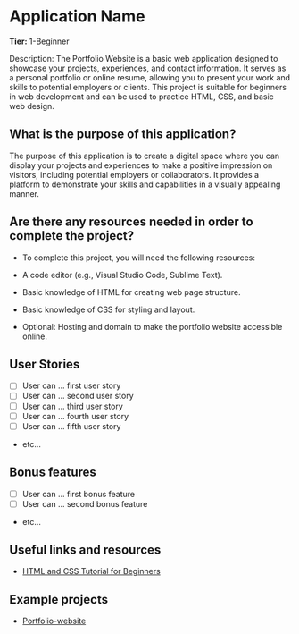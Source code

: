 # Application Name

**Tier:**  1-Beginner

Description:
The Portfolio Website is a basic web application designed to showcase your projects, experiences, and contact information. It serves as a personal portfolio or online resume, allowing you to present your work and skills to potential employers or clients. This project is suitable for beginners in web development and can be used to practice HTML, CSS, and basic web design.


## What is the purpose of this application?

The purpose of this application is to create a digital space where you can display your projects and experiences to make a positive impression on visitors, including potential employers or collaborators. It provides a platform to demonstrate your skills and capabilities in a visually appealing manner.

    
## Are there any resources needed in order to complete the project?
-   To complete this project, you will need the following resources:

-   A code editor (e.g., Visual Studio Code, Sublime Text).
-   Basic knowledge of HTML for creating web page structure.
-   Basic knowledge of CSS for styling and layout.
-   Optional: Hosting and domain to make the portfolio website accessible online.
    

## User Stories

-   [ ] User can ... first user story
-   [ ] User can ... second user story
-   [ ] User can ... third user story
-   [ ] User can ... fourth user story
-   [ ] User can ... fifth user story
-   etc...

## Bonus features

-   [ ] User can ... first bonus feature
-   [ ] User can ... second bonus feature
-   etc...

## Useful links and resources

- [HTML and CSS Tutorial for Beginners](https://www.w3schools.com/html/)

## Example projects

- [Portfolio-website](https://codepen.io/Janvi-Choudhary/pen/qBLMWzG)
